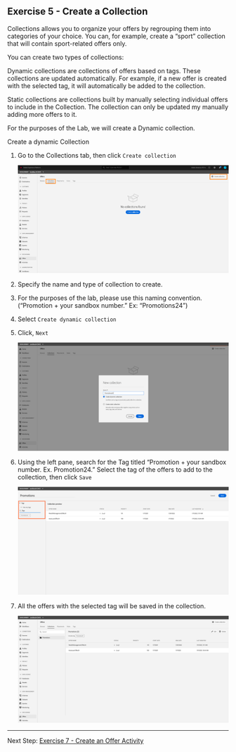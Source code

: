 ## Exercise 5 - Create a Collection

Collections allows you to organize your offers by regrouping them into categories of your choice. You can, for example, create a “sport” collection that will contain sport-related offers only.

You can create two types of collections:

Dynamic collections are collections of offers based on tags. These collections are updated automatically. For example, if a new offer is created with the selected tag, it will automatically be added to the collection.

Static collections are collections built by manually selecting individual offers to include in the Collection. The collection can only be updated my manually adding more offers to it.

For the purposes of the Lab, we will create a Dynamic collection.

Create a dynamic Collection

1.	Go to the Collections tab, then click `Create collection`

    ![Demo](images/createCollection.png)
    
2.	Specify the name and type of collection to create.
3.	For the purposes of the lab, please use this naming convention. (“Promotion + your sandbox number.” Ex: “Promotions24”)
4.	Select `Create dynamic collection`
5.	Click, `Next`

    ![Demo](images/createCollection2.png)
    
6.	Using the left pane, search for the Tag titled “Promotion + your sandbox number. Ex. Promotion24.” Select the tag of the offers to add to the collection, then click `Save` 

    ![Demo](images/createCollection3.png)
    
7.	All the offers with the selected tag will be saved in the collection.

    ![Demo](images/createCollection4.png)
    
 ---

Next Step: [Exercise 7 - Create an Offer Activity](Exercise7-OfferActivity.md)
